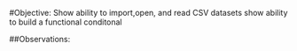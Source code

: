 #Objective: 
Show ability to import,open, and read CSV datasets
show ability to build a functional conditonal

##Observations: 


